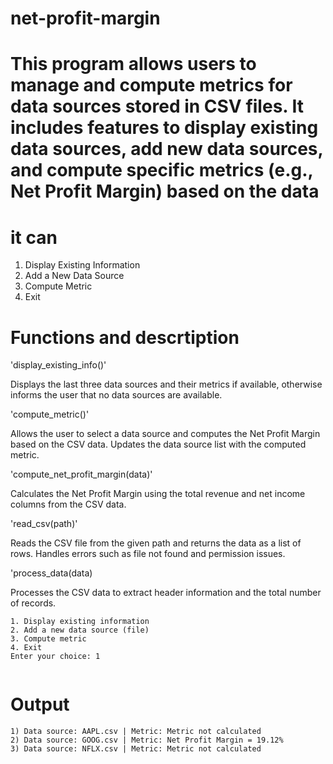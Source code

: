 # net-profit-margin
# This program allows users to manage and compute metrics for data sources stored in CSV files. It includes features to display existing data sources, add new data sources, and compute specific metrics (e.g., Net Profit Margin) based on the data
# it can 
 1. Display Existing Information
 2. Add a New Data Source
 3. Compute Metric
 4. Exit
# Functions and descrtiption 
'display_existing_info()'

Displays the last three data sources and their metrics if available, otherwise informs the user that no data sources are available.

'compute_metric()'

Allows the user to select a data source and computes the Net Profit Margin based on the CSV data. Updates the data source list with the computed metric.

'compute_net_profit_margin(data)'

Calculates the Net Profit Margin using the total revenue and net income columns from the CSV data.

'read_csv(path)'

Reads the CSV file from the given path and returns the data as a list of rows. Handles errors such as file not found and permission issues.

'process_data(data)

Processes the CSV data to extract header information and the total number of records.
```
1. Display existing information
2. Add a new data source (file)
3. Compute metric
4. Exit
Enter your choice: 1


```
# Output 
```
1) Data source: AAPL.csv | Metric: Metric not calculated
2) Data source: GOOG.csv | Metric: Net Profit Margin = 19.12%
3) Data source: NFLX.csv | Metric: Metric not calculated

```


